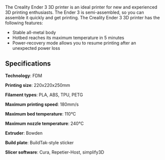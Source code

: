 ﻿The Creality Ender 3 3D printer is an ideal printer for new and experienced 3D printing enthusiasts. The Ender 3 is semi-assembled, so you can assemble it quickly and get printing. The Creality Ender 3 3D printer has the following features:

 - Stable all-metal body
 - Hotbed reaches its maximum temperature in 5 minutes
 - Power-recovery mode allows you to resume printing after an unexpected power loss
## Specifications
**Technology**: FDM

**Printing size**: 220x220x250mm

**Filament types**: PLA, ABS, TPU, PETG

**Maximum printing speed**: 180mm/s

**Maximum bed temperature**: 110&deg;C

**Maximum nozzle temperature**: 240&deg;C

**Extruder**: Bowden

**Build plate**: BuildTak-style sticker

**Slicer software**: Cura, Repetier-Host, simplify3D
